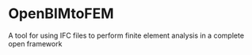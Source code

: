 # OpenBIMtoFEM
A tool for using IFC files to perform finite element analysis in a complete open framework
